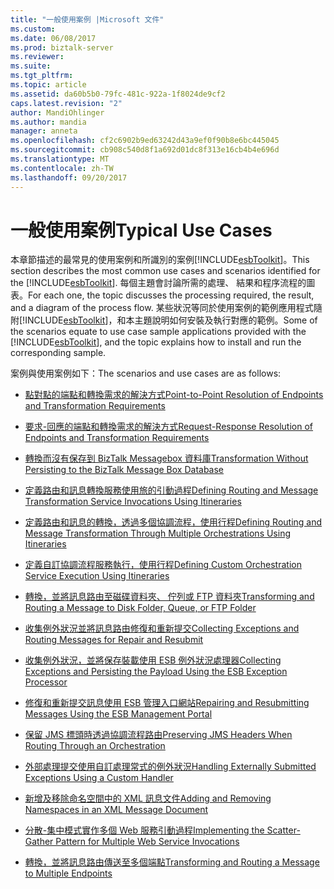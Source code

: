 ```yaml
---
title: "一般使用案例 |Microsoft 文件"
ms.custom: 
ms.date: 06/08/2017
ms.prod: biztalk-server
ms.reviewer: 
ms.suite: 
ms.tgt_pltfrm: 
ms.topic: article
ms.assetid: da60b5b0-79fc-481c-922a-1f8024de9cf2
caps.latest.revision: "2"
author: MandiOhlinger
ms.author: mandia
manager: anneta
ms.openlocfilehash: cf2c6902b9ed63242d43a9ef0f90b8e6bc445045
ms.sourcegitcommit: cb908c540d8f1a692d01dc8f313e16cb4b4e696d
ms.translationtype: MT
ms.contentlocale: zh-TW
ms.lasthandoff: 09/20/2017
---
```

# <a name="typical-use-cases"></a><span data-ttu-id="a911c-102">一般使用案例</span><span class="sxs-lookup"><span data-stu-id="a911c-102">Typical Use Cases</span></span>
<span data-ttu-id="a911c-103">本章節描述的最常見的使用案例和所識別的案例[!INCLUDE[esbToolkit](../includes/esbtoolkit-md.md)]。</span><span class="sxs-lookup"><span data-stu-id="a911c-103">This section describes the most common use cases and scenarios identified for the [!INCLUDE[esbToolkit](../includes/esbtoolkit-md.md)].</span></span> <span data-ttu-id="a911c-104">每個主題會討論所需的處理、 結果和程序流程的圖表。</span><span class="sxs-lookup"><span data-stu-id="a911c-104">For each one, the topic discusses the processing required, the result, and a diagram of the process flow.</span></span> <span data-ttu-id="a911c-105">某些狀況等同於使用案例的範例應用程式隨附[!INCLUDE[esbToolkit](../includes/esbtoolkit-md.md)]，和本主題說明如何安裝及執行對應的範例。</span><span class="sxs-lookup"><span data-stu-id="a911c-105">Some of the scenarios equate to use case sample applications provided with the [!INCLUDE[esbToolkit](../includes/esbtoolkit-md.md)], and the topic explains how to install and run the corresponding sample.</span></span>  
  
 <span data-ttu-id="a911c-106">案例與使用案例如下：</span><span class="sxs-lookup"><span data-stu-id="a911c-106">The scenarios and use cases are as follows:</span></span>  
  
-   [<span data-ttu-id="a911c-107">點對點的端點和轉換需求的解決方式</span><span class="sxs-lookup"><span data-stu-id="a911c-107">Point-to-Point Resolution of Endpoints and Transformation Requirements</span></span>](../esb-toolkit/point-to-point-resolution-of-endpoints-and-transformation-requirements.md)  
  
-   [<span data-ttu-id="a911c-108">要求-回應的端點和轉換需求的解決方式</span><span class="sxs-lookup"><span data-stu-id="a911c-108">Request-Response Resolution of Endpoints and Transformation Requirements</span></span>](../esb-toolkit/request-response-resolution-of-endpoints-and-transformation-requirements.md)  
  
-   [<span data-ttu-id="a911c-109">轉換而沒有保存到 BizTalk Messagebox 資料庫</span><span class="sxs-lookup"><span data-stu-id="a911c-109">Transformation Without Persisting to the BizTalk Message Box Database</span></span>](../esb-toolkit/transformation-without-persisting-to-the-biztalk-message-box-database.md)  
  
-   [<span data-ttu-id="a911c-110">定義路由和訊息轉換服務使用旅的引動過程</span><span class="sxs-lookup"><span data-stu-id="a911c-110">Defining Routing and Message Transformation Service Invocations Using Itineraries</span></span>](../esb-toolkit/define-routing-and-message-transformation-service-invocations-using-itineraries.md)  
  
-   [<span data-ttu-id="a911c-111">定義路由和訊息的轉換，透過多個協調流程，使用行程</span><span class="sxs-lookup"><span data-stu-id="a911c-111">Defining Routing and Message Transformation Through Multiple Orchestrations Using Itineraries</span></span>](../esb-toolkit/define-routing-and-message-transformation-through-multiple-orchestrations.md)  
  
-   [<span data-ttu-id="a911c-112">定義自訂協調流程服務執行，使用行程</span><span class="sxs-lookup"><span data-stu-id="a911c-112">Defining Custom Orchestration Service Execution Using Itineraries</span></span>](../esb-toolkit/defining-custom-orchestration-service-execution-using-itineraries.md)  
  
-   [<span data-ttu-id="a911c-113">轉換，並將訊息路由至磁碟資料夾、 佇列或 FTP 資料夾</span><span class="sxs-lookup"><span data-stu-id="a911c-113">Transforming and Routing a Message to Disk Folder, Queue, or FTP Folder</span></span>](../esb-toolkit/transforming-and-routing-a-message-to-disk-folder-queue-or-ftp-folder.md)  
  
-   [<span data-ttu-id="a911c-114">收集例外狀況並將訊息路由修復和重新提交</span><span class="sxs-lookup"><span data-stu-id="a911c-114">Collecting Exceptions and Routing Messages for Repair and Resubmit</span></span>](../esb-toolkit/collecting-exceptions-and-routing-messages-for-repair-and-resubmit.md)  
  
-   [<span data-ttu-id="a911c-115">收集例外狀況，並將保存裝載使用 ESB 例外狀況處理器</span><span class="sxs-lookup"><span data-stu-id="a911c-115">Collecting Exceptions and Persisting the Payload Using the ESB Exception Processor</span></span>](../esb-toolkit/collect-exceptions-and-persist-the-payload-using-the-esb-exception-processor.md)  
  
-   [<span data-ttu-id="a911c-116">修復和重新提交訊息使用 ESB 管理入口網站</span><span class="sxs-lookup"><span data-stu-id="a911c-116">Repairing and Resubmitting Messages Using the ESB Management Portal</span></span>](../esb-toolkit/repairing-and-resubmitting-messages-using-the-esb-management-portal.md)  
  
-   [<span data-ttu-id="a911c-117">保留 JMS 標頭時透過協調流程路由</span><span class="sxs-lookup"><span data-stu-id="a911c-117">Preserving JMS Headers When Routing Through an Orchestration</span></span>](../esb-toolkit/preserving-jms-headers-when-routing-through-an-orchestration.md)  
  
-   [<span data-ttu-id="a911c-118">外部處理提交使用自訂處理常式的例外狀況</span><span class="sxs-lookup"><span data-stu-id="a911c-118">Handling Externally Submitted Exceptions Using a Custom Handler</span></span>](../esb-toolkit/handling-externally-submitted-exceptions-using-a-custom-handler.md)  
  
-   [<span data-ttu-id="a911c-119">新增及移除命名空間中的 XML 訊息文件</span><span class="sxs-lookup"><span data-stu-id="a911c-119">Adding and Removing Namespaces in an XML Message Document</span></span>](../esb-toolkit/adding-and-removing-namespaces-in-an-xml-message-document.md)  
  
-   [<span data-ttu-id="a911c-120">分散-集中模式實作多個 Web 服務引動過程</span><span class="sxs-lookup"><span data-stu-id="a911c-120">Implementing the Scatter-Gather Pattern for Multiple Web Service Invocations</span></span>](../esb-toolkit/implementing-the-scatter-gather-pattern-for-multiple-web-service-invocations.md)  
  
-   [<span data-ttu-id="a911c-121">轉換，並將訊息路由傳送至多個端點</span><span class="sxs-lookup"><span data-stu-id="a911c-121">Transforming and Routing a Message to Multiple Endpoints</span></span>](../esb-toolkit/transforming-and-routing-a-message-to-multiple-endpoints.md)